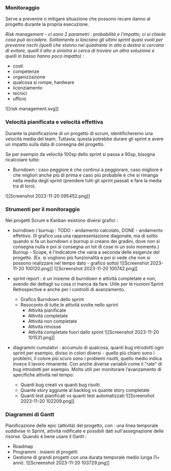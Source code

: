 ### Monitoraggio

Serve a prevenire o mitigare situazione che possono recare danno al progetto durante la propria esecuzione.

*Risk management - ci sono 2 parametri : probabilità e l'impatto, ci si chiede cosa può accadere. Solitamente si lasciano gli ultimi sprint quasi vuoti per prevenire rischi (quelli che stanno nel quadrante in alto a destra si cercano di evitare, quelli il alto a sinistra si cerca di trovare un altra soluzione e quelli in basso hanno poco impatto) :*
- costi
- competenze
- organizzazione
- qualcosa si rompe, hardware
- licenziamento
- tecnici
- ufficio

![[risk management.svg]]
### Velocità pianificata e velocità effettiva

Durante la pianificazione di un progetto di scrum, identificheremo una velocità media del team.
Tuttavia, questa potrebbe durare gli sprint e avere un impatto sulla data di consegna del progetto.

Se per esempio da velocità 100sp dello sprint si passa a 90sp, bisogna ricalcolare tutto:
- Burndown : caso peggiore è che continui a peggiorare, caso migliore è che migliori anche più di prima e caso più probabile è che si rimanga nella media degli sprint (prendere tutti gli sprint passati e fare la media tra di loro).

![[Screenshot 2023-11-20 095452.png]]

### Strumenti per il monitoraggio

Nei progetti Scrum e Kanban esistono diversi grafici :
- burndown / burnup :  TODO - andamento calcolato, DONE - andamento effettivo. (Il grafico usa una rappresentazione diagonale, ma di solito quando si fa un burndown o burnup si creano dei gradini, dove non si consegna nulla e poi si consegna un tot di cose in un solo momento.)  Burnup - Scope, è l'indicatore che varia a seconda delle esigenze del progetto. (Ex. si vogliono più funzionalità e poi si vede che non si possono realizzare nel tempo dato - grafico sotto)
![[Screenshot 2023-11-20 100120.png]]
![[Screenshot 2023-11-20 100742.png]]

- sprint report : è un insieme di burndown e attività completate e non, avendo dei dettagli su cosa ci manca da fare. Utile per le riunioni Sprint Retrospective e anche per i controlli di avanzamento.
	- Grafico Burndown dello sprint
	- Resoconto di tutte le attività svolte nello sprint
		- Attività pianificate
		- Attività completate
		- Attività non completate
		- Attività rimosse
		- Attività completate fuori dallo sprint
![[Screenshot 2023-11-20 101531.png]]

- diagrammi cumulativi : accumulo di qualcosa, quanti bug introdotti ogni sprint per esempio, diviso in colori diversi - quello più chiaro sono i problemi, il colore più scuro sono i problemi risolti, quello medio indica invece il lavoro rimanente. Con anche diverse variabili come il "rate" di bug introdotti per esempio. Molto utili per monitorare l’avanzamento di specifiche attività nel tempo:
	- Quanti bug creati vs quanti bug risolti
	- Quante story aggiunte al backlog vs quante story completate
	- Quanti test pianificati vs quanti test automatizzati
![[Screenshot 2023-11-20 102209.png]]

### Diagrammi di Gantt

Pianificazione delle epic (attività) del progetto, con : una linea temporale suddivise in Sprint, attività nidificate e possibili dati sull'assegnazione delle risorse.
Quando è bene usare il Gantt : 
- Roadmap
- Programmi : insiemi di progetti
- Gestione di grandi progetti con una durata temporale medio lunga (1+ anni).
![[Screenshot 2023-11-20 103729.png]]


